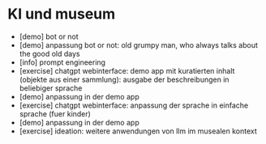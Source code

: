 # KI und museum

* [demo] bot or not 
* [demo] anpassung bot or not: old grumpy man, who always talks about the good old days
* [info] prompt engineering
* [exercise] chatgpt webinterface: demo app mit kuratierten inhalt (objekte aus einer sammlung): ausgabe der beschreibungen in beliebiger sprache
* [demo] anpassung in der demo app
* [exercise] chatgpt webinterface: anpassung der sprache in einfache sprache (fuer kinder)
* [demo] anpassung in der demo app
* [exercise] ideation: weitere anwendungen von llm im musealen kontext